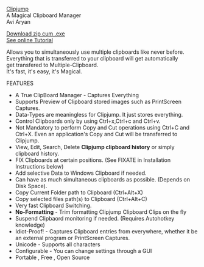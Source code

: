 [Clipjump](http://avi-win-tips.blogspot.com/p/clipjump.html)  
A Magical Clipboard Manager  
Avi Aryan  

[Download zip cum .exe](http://goo.gl/tUi4K)   
[See online Tutorial](http://avi-win-tips.blogspot.com/2013/04/clipjump-online-guide.html)  

Allows you to simultaneously use multiple clipboards like never before.  
Everything that is transferred to your clipboard will get automatically  
get transfered to Multiple-Clipboard.  
It's fast, it's easy, it's Magical.  

FEATURES

 * A True ClipBoard Manager - Captures Everything
 * Supports Preview of Clipboard stored images such as PrintScreen Captures. 
 * Data-Types are meaningless for Clipjump. It just stores everything.
 * Control Clipboards only by using Ctrl+x,Ctrl+c and Ctrl+v. 
 * Not Mandatory to perform Copy and Cut operations using Ctrl+C and Ctrl+X. Even an application's Copy and Cut will be transferred to Clipjump.
 * View, Edit, Search, Delete **Clipjump clipboard history** or simply clipboard history.
 * FIX Clipboards at certain positions. (See FIXATE in Installation Instructions below)
 * Add selective Data to Windows Clipboard if needed.
 * Can have as much simultaneous clipboards as possible. (Depends on Disk Space).
 * Copy Current Folder path to Clipboard (Ctrl+Alt+X) 
 * Copy selected files path(s) to Clipboard (Ctrl+Alt+C)
 * Very fast Clipboard Switching.
 * **No-Formatting** - Trim formatting Clipjump Clipboard Clips on the fly
 * Suspend Clipbaord monitoring if needed. (Requires Autohotkey knowledge)
 * Idiot-Proof! - Captures Clipboard entries from everywhere, whether it be an external program or PrintScreen Captures.
 * Unicode - Supports all characters
 * Configurable - You can change settings through a GUI
 * Portable , Free , Open Source
